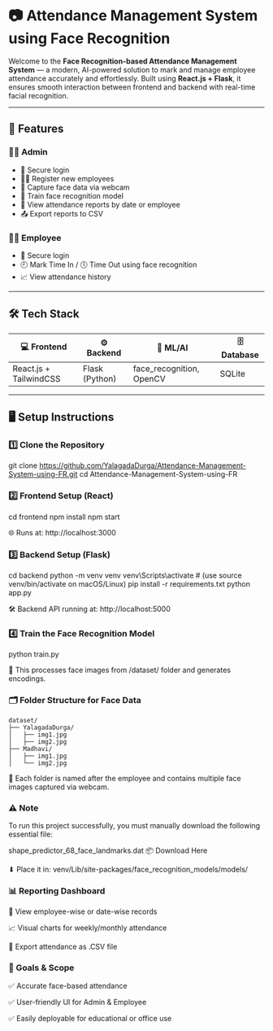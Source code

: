 # 📷 Attendance Management System using Face Recognition

Welcome to the **Face Recognition-based Attendance Management System** — a modern, AI-powered solution to mark and manage employee attendance accurately and effortlessly. Built using **React.js + Flask**, it ensures smooth interaction between frontend and backend with real-time facial recognition.

---

## 🚀 Features

### 👩‍💼 Admin
- 🔐 Secure login
- 👨‍💼 Register new employees
- 📸 Capture face data via webcam
- 🧠 Train face recognition model
- 📅 View attendance reports by date or employee
- 📤 Export reports to CSV

### 👩‍💻 Employee
- 🔐 Secure login
- 🕘 Mark Time In / 🕔 Time Out using face recognition
- 📈 View attendance history

---

## 🛠️ Tech Stack

| 💻 Frontend | ⚙️ Backend | 🧠 ML/AI | 🗄️ Database |
|-------------|-------------|-----------|-------------|
| React.js + TailwindCSS | Flask (Python) | face_recognition, OpenCV | SQLite |

---

## 🖥️ Setup Instructions

### 1️⃣ Clone the Repository

git clone https://github.com/YalagadaDurga/Attendance-Management-System-using-FR.git
cd Attendance-Management-System-using-FR

### 2️⃣ Frontend Setup (React)

cd frontend
npm install
npm start

🌐 Runs at: http://localhost:3000

### 3️⃣ Backend Setup (Flask)

cd backend
python -m venv venv
venv\Scripts\activate  # (use source venv/bin/activate on macOS/Linux)
pip install -r requirements.txt
python app.py

🛠️ Backend API running at: http://localhost:5000

### 4️⃣ Train the Face Recognition Model

python train.py

🔁 This processes face images from /dataset/ folder and generates encodings.

### 🗂️ Folder Structure for Face Data

```
dataset/
├── YalagadaDurga/
│   ├── img1.jpg
│   ├── img2.jpg
├── Madhavi/
│   ├── img1.jpg
│   └── img2.jpg
```
📸 Each folder is named after the employee and contains multiple face images captured via webcam.


### ⚠️ Note
To run this project successfully, you must manually download the following essential file:

shape_predictor_68_face_landmarks.dat
📦 Download Here

⬇ Place it in:
venv/Lib/site-packages/face_recognition_models/models/


### 📊 Reporting Dashboard
📆 View employee-wise or date-wise records

📈 Visual charts for weekly/monthly attendance

📂 Export attendance as .CSV file


### 🎯 Goals & Scope
✅ Accurate face-based attendance

✅ User-friendly UI for Admin & Employee

✅ Easily deployable for educational or office use
